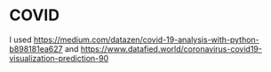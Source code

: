 # COVID

I used https://medium.com/datazen/covid-19-analysis-with-python-b898181ea627 and https://www.datafied.world/coronavirus-covid19-visualization-prediction-90
